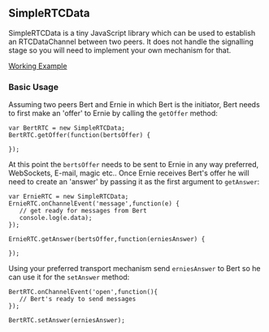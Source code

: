 ## SimpleRTCData

SimpleRTCData is a tiny JavaScript library which can be used to establish an RTCDataChannel between two peers. It does not handle the signalling stage so you will need to implement your own mechanism for that.

[Working Example](http://lostsource.github.io/SimpleRTCData/)

### Basic Usage

Assuming two peers Bert and Ernie in which Bert is the initiator, Bert needs to first make an 'offer' to Ernie by calling the `getOffer` method:

    var BertRTC = new SimpleRTCData;
    BertRTC.getOffer(function(bertsOffer) {
      
    });

At this point the `bertsOffer` needs to be sent to Ernie in any way preferred, WebSockets, E-mail, magic etc.. Once Ernie receives Bert's offer he will need to create an 'answer' by passing it as the first argument to `getAnswer`: 

    var ErnieRTC = new SimpleRTCData;
    ErnieRTC.onChannelEvent('message',function(e) {
       // get ready for messages from Bert 
       console.log(e.data);
    });

    ErnieRTC.getAnswer(bertsOffer,function(erniesAnswer) {
      
    });
    
Using your preferred transport mechanism send `erniesAnswer` to Bert so he can use it for the `setAnswer` method:

    BertRTC.onChannelEvent('open',function(){
       // Bert's ready to send messages
    });
    
    BertRTC.setAnswer(erniesAnswer);
